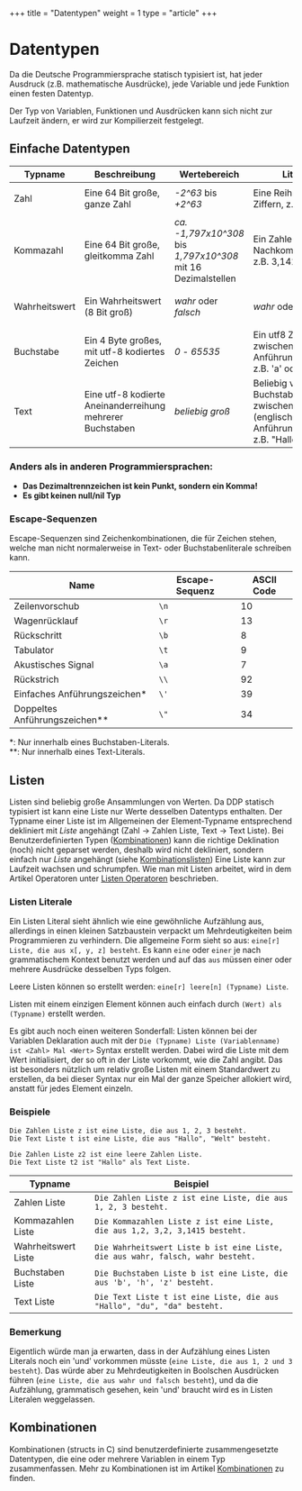 +++
title = "Datentypen"
weight = 1
type = "article"
+++

# Datentypen

Da die Deutsche Programmiersprache statisch typisiert ist, hat jeder Ausdruck (z.B. mathematische Ausdrücke), jede Variable und jede Funktion einen festen Datentyp.

Der Typ von Variablen, Funktionen und Ausdrücken kann sich nicht zur Laufzeit ändern, er wird zur Kompilierzeit festgelegt.

## Einfache Datentypen

| Typname       | Beschreibung                                              | Wertebereich                                                        | Literal                                                                           | Beispiel                                                      |
| ------------- | --------------------------------------------------------- | ------------------------------------------------------------------- | --------------------------------------------------------------------------------- | ------------------------------------------------------------- |
| Zahl          | Eine 64 Bit große, ganze Zahl                             | *-2^63* bis *+2^63*                                                 | Eine Reihe von Ziffern, z.B. 42                                                   | `Die Zahl x ist 69.`, <br>`1 plus -7`                         |
| Kommazahl     | Eine 64 Bit große, gleitkomma Zahl                        | *ca. -1,797x10^308* bis <br>*1,797x10^308* mit 16 Dezimalstellen | Ein Zahlenliteral mit Nachkommastellen, z.B. 3,1415                               | `Die Kommazahl x ist 6,5.`, <br>`2 durch 0,5`                 |
| Wahrheitswert | Ein Wahrheitswert (8 Bit groß)                            | *wahr* oder *falsch*                                                | *wahr* oder *falsch*                                                              | `Der Wahrheitswert x ist wahr.`, <br>`2 gleich 2`             |
| Buchstabe     | Ein 4 Byte großes, mit utf-8 kodiertes Zeichen            | *0* - *65535*                                                       | Ein utf8 Zeichen zwischen einfachen Anführungszeichen, z.B. 'a' oder '\n'         | `Der Buchstabe x ist 'd'.`                                    |
| Text          | Eine utf-8 kodierte Aneinanderreihung mehrerer Buchstaben | *beliebig groß*                                                     | Beliebig viele Buchstaben zwischen (englischen) Anführungszeichen, z.B. "Hallo\n" | `Der Text x ist "abc".`, <br>`"Hallo" verkettet mit " du da"` |

### Anders als in anderen Programmiersprachen:

* **Das Dezimaltrennzeichen ist kein Punkt, sondern ein Komma!**
* **Es gibt keinen null/nil Typ**

### Escape-Sequenzen
Escape-Sequenzen sind Zeichenkombinationen, die für Zeichen stehen, 
welche man nicht normalerweise in Text- oder Buchstabenliterale schreiben kann.

| Name                          | Escape-Sequenz | ASCII Code |
| ----------------------------- | -------------- | ---------- |
| Zeilenvorschub                | `\n`           | 10         |
| Wagenrücklauf                 | `\r`           | 13         |
| Rückschritt                   | `\b`           | 8          |
| Tabulator                     | `\t`           | 9          |
| Akustisches Signal            | `\a`           | 7          |
| Rückstrich                    | `\\`           | 92         |
| Einfaches Anführungszeichen*  | `\'`           | 39         |
| Doppeltes Anführungszeichen** | `\"`           | 34         |

*: Nur innerhalb eines Buchstaben-Literals.\
**: Nur innerhalb eines Text-Literals.

## Listen

Listen sind beliebig große Ansammlungen von Werten.
Da DDP statisch typisiert ist kann eine Liste nur Werte desselben Datentyps enthalten.
Der Typname einer Liste ist im Allgemeinen der Element-Typname entsprechend dekliniert mit *Liste* angehängt (Zahl -> Zahlen Liste, Text -> Text Liste).
Bei Benutzerdefinierten Typen ([Kombinationen](/de/Programmierung/Kombinationen)) kann die richtige Deklination (noch) nicht geparset werden, deshalb wird nicht dekliniert, sondern einfach nur *Liste* angehängt (siehe [Kombinationslisten](/de/Programmierung/Kombinationen#kombinationslisten))
Eine Liste kann zur Laufzeit wachsen und schrumpfen.
Wie man mit Listen arbeitet, wird in dem Artikel Operatoren unter [Listen Operatoren](/de/Programmierung/Operatoren#listen-und-text-operatoren) beschrieben.

### Listen Literale

Ein Listen Literal sieht ähnlich wie eine gewöhnliche Aufzählung aus, allerdings in einen kleinen Satzbaustein verpackt um Mehrdeutigkeiten beim Programmieren zu verhindern.
Die allgemeine Form sieht so aus: `eine[r] Liste, die aus x[, y, z] besteht`.
Es kann `eine` oder `einer` je nach grammatischem Kontext benutzt werden und auf das `aus` müssen einer oder mehrere
Ausdrücke desselben Typs folgen.

Leere Listen können so erstellt werden: `eine[r] leere[n] (Typname) Liste`.

Listen mit einem einzigen Element können auch einfach durch `(Wert) als (Typname)` erstellt werden.

Es gibt auch noch einen weiteren Sonderfall: Listen können bei der Variablen Deklaration auch mit der `Die (Typname) Liste (Variablenname) ist <Zahl> Mal <Wert>` Syntax erstellt werden.
Dabei wird die Liste mit dem Wert initialisiert, der so oft in der Liste vorkommt, wie die Zahl angibt.
Das ist besonders nützlich um relativ große Listen mit einem Standardwert zu erstellen, da bei dieser Syntax nur ein Mal der ganze Speicher allokiert wird, anstatt für jedes Element einzeln.

### Beispiele
```ddp
Die Zahlen Liste z ist eine Liste, die aus 1, 2, 3 besteht.
Die Text Liste t ist eine Liste, die aus "Hallo", "Welt" besteht.

Die Zahlen Liste z2 ist eine leere Zahlen Liste.
Die Text Liste t2 ist "Hallo" als Text Liste.
```

| Typname             | Beispiel                                                                        |
| ------------------- | ------------------------------------------------------------------------------- |
| Zahlen Liste        | `Die Zahlen Liste z ist eine Liste, die aus 1, 2, 3 besteht.`                   |
| Kommazahlen Liste   | `Die Kommazahlen Liste z ist eine Liste, die aus 1,2, 3,2, 3,1415 besteht.`     |
| Wahrheitswert Liste | `Die Wahrheitswert Liste b ist eine Liste, die aus wahr, falsch, wahr besteht.` |
| Buchstaben Liste    | `Die Buchstaben Liste b ist eine Liste, die aus 'b', 'h', 'z' besteht.`         |
| Text Liste          | `Die Text Liste t ist eine Liste, die aus "Hallo", "du", "da" besteht.`         |

### Bemerkung

Eigentlich würde man ja erwarten, dass in der Aufzählung eines Listen Literals noch ein 'und' vorkommen müsste (`eine Liste, die aus 1, 2 und 3 besteht`). Das würde aber zu Mehrdeutigkeiten in Boolschen Ausdrücken führen (`eine Liste, die aus wahr und falsch besteht`), und da die Aufzählung, grammatisch gesehen, kein 'und' braucht wird es in Listen Literalen weggelassen.

## Kombinationen

Kombinationen (structs in C) sind benutzerdefinierte zusammengesetzte Datentypen, die eine oder mehrere Variablen in einem Typ zusammenfassen.
Mehr zu Kombinationen ist im Artikel [Kombinationen](/de/Programmierung/Kombinationen) zu finden.
